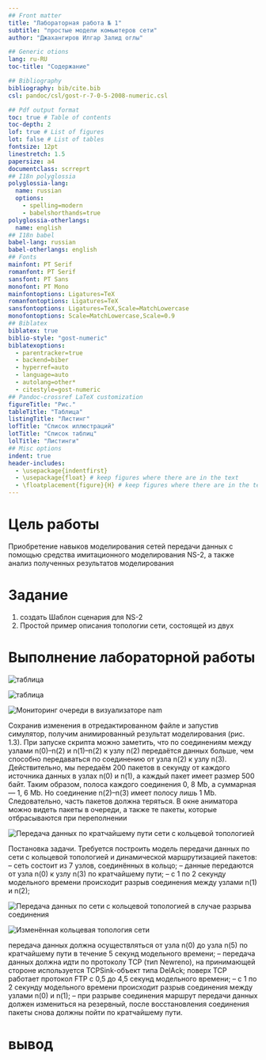 ```yaml
---
## Front matter
title: "Лабораторная работа № 1"
subtitle: "простые модели комьютеров сети"
author: "Джахангиров Илгар Залид оглы"

## Generic otions
lang: ru-RU
toc-title: "Содержание"

## Bibliography
bibliography: bib/cite.bib
csl: pandoc/csl/gost-r-7-0-5-2008-numeric.csl

## Pdf output format
toc: true # Table of contents
toc-depth: 2
lof: true # List of figures
lot: false # List of tables
fontsize: 12pt
linestretch: 1.5
papersize: a4
documentclass: scrreprt
## I18n polyglossia
polyglossia-lang:
  name: russian
  options:
	- spelling=modern
	- babelshorthands=true
polyglossia-otherlangs:
  name: english
## I18n babel
babel-lang: russian
babel-otherlangs: english
## Fonts
mainfont: PT Serif
romanfont: PT Serif
sansfont: PT Sans
monofont: PT Mono
mainfontoptions: Ligatures=TeX
romanfontoptions: Ligatures=TeX
sansfontoptions: Ligatures=TeX,Scale=MatchLowercase
monofontoptions: Scale=MatchLowercase,Scale=0.9
## Biblatex
biblatex: true
biblio-style: "gost-numeric"
biblatexoptions:
  - parentracker=true
  - backend=biber
  - hyperref=auto
  - language=auto
  - autolang=other*
  - citestyle=gost-numeric
## Pandoc-crossref LaTeX customization
figureTitle: "Рис."
tableTitle: "Таблица"
listingTitle: "Листинг"
lofTitle: "Список иллюстраций"
lotTitle: "Список таблиц"
lolTitle: "Листинги"
## Misc options
indent: true
header-includes:
  - \usepackage{indentfirst}
  - \usepackage{float} # keep figures where there are in the text
  - \floatplacement{figure}{H} # keep figures where there are in the text
---
```


# Цель работы

Приобретение навыков моделирования сетей передачи данных с помощью средства имитационного моделирования NS-2, а также анализ полученных результатов
моделирования


# Задание
1.	создать Шаблон сценария для NS-2
2.	Простой пример описания топологии сети, состоящей из двух

# Выполнение лабораторной работы 

![таблица](image/1.png)

![таблица](image/2.png)

![Мониторинг очереди в визуализаторе nam](image/6.png)

Сохранив изменения в отредактированном файле и запустив симулятор, получим
анимированный результат моделирования (рис. 1.3).
При запуске скрипта можно заметить, что по соединениям между узлами n(0)–n(2)
и n(1)–n(2) к узлу n(2) передаётся данных больше, чем способно передаваться по
соединению от узла n(2) к узлу n(3). Действительно, мы передаём 200 пакетов
в секунду от каждого источника данных в узлах n(0) и n(1), а каждый пакет имеет
размер 500 байт. Таким образом, полоса каждого соединения 0, 8 Mb, а суммарная
— 1, 6 Mb. Но соединение n(2)–n(3) имеет полосу лишь 1 Mb. Следовательно, часть
пакетов должна теряться. В окне аниматора можно видеть пакеты в очереди, а также
те пакеты, которые отбрасываются при переполнении


![Передача данных по кратчайшему пути сети с кольцевой топологией](image/7.png)

Постановка задачи. Требуется построить модель передачи данных по сети с кольцевой топологией и динамической маршрутизацией пакетов:
– сеть состоит из 7 узлов, соединённых в кольцо;
– данные передаются от узла n(0) к узлу n(3) по кратчайшему пути;
– с 1 по 2 секунду модельного времени происходит разрыв соединения между
узлами n(1) и n(2);

![ Передача данных по сети с кольцевой топологией в случае разрыва соединения](image/8.png)

![ Изменённая кольцевая топология сети ](image/11.png)

передача данных должна осуществляться от узла n(0) до узла n(5) по кратчайшему пути в течение 5 секунд модельного времени;
– передача данных должна идти по протоколу TCP (тип Newreno), на принимающей стороне используется TCPSink-объект типа DelAck; поверх TCP работает
протокол FTP с 0,5 до 4,5 секунд модельного времени;
– с 1 по 2 секунду модельного времени происходит разрыв соединения между
узлами n(0) и n(1);
– при разрыве соединения маршрут передачи данных должен измениться на резервный, после восстановления соединения пакеты снова должны пойти по
кратчайшему пути.


# вывод